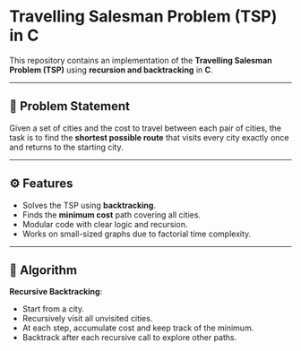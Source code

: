 # Travelling Salesman Problem (TSP) in C

This repository contains an implementation of the **Travelling Salesman Problem (TSP)** using **recursion and backtracking** in **C**.

---

## 📌 Problem Statement

Given a set of cities and the cost to travel between each pair of cities, the task is to find the **shortest possible route** that visits every city exactly once and returns to the starting city.

---

## ⚙️ Features

- Solves the TSP using **backtracking**.
- Finds the **minimum cost** path covering all cities.
- Modular code with clear logic and recursion.
- Works on small-sized graphs due to factorial time complexity.

---

## 🧠 Algorithm

**Recursive Backtracking**:
- Start from a city.
- Recursively visit all unvisited cities.
- At each step, accumulate cost and keep track of the minimum.
- Backtrack after each recursive call to explore other paths.

